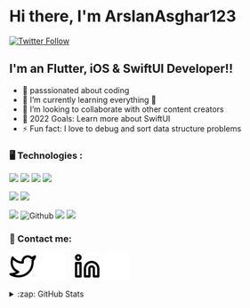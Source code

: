 # Hi there, I'm ArslanAsghar123 

[![Twitter Follow](https://img.shields.io/twitter/follow/billi1572?color=1DA1F2&logo=twitter&style=for-the-badge)](https://twitter.com/intent/follow?original_referer=https%3A%2F%2Fgithub.com%2Fbilli1572&screen_name=billi1572)



## I'm an  Flutter, iOS & SwiftUI  Developer!!

- 🔭 passsionated about coding
- 🌱 I’m currently learning everything 🤣
- 👯 I’m looking to collaborate with other content creators
- 🥅 2022 Goals: Learn more about SwiftUI
- ⚡ Fun fact: I love to debug and sort data structure problems


<h3 align="left">🖥️ Technologies :</h3>

<p align="left"><!-- Frameworks and Libraries -->
<img src="https://img.shields.io/badge/Dart-0981d6?style=for-the-badge&logo=dart&logoColor=white" height="25">
<img src="https://img.shields.io/badge/-flutter-61DAFB?logo=flutter&style=for-the-badge&color=blue" height="25">
<img src="https://img.shields.io/badge/Material--UI-0081CB?style=for-the-badge&logo=material-ui&logoColor=white" height="25">
<img src="https://img.shields.io/badge/firebase-ffca28?style=for-the-badge&logo=firebase&logoColor=black" height="25">
</p>

<p align="left"><!-- Deployment -->
<img src="https://img.shields.io/badge/GoogleCloud-%234285F4.svg?style=for-the-badge&logo=google-cloud&logoColor=white" height="25">
<img src="https://img.shields.io/badge/heroku-%23430098.svg?style=for-the-badge&logo=heroku&logoColor=white" height="25">
</p>

<p align="left"><!-- Other Tools -->
<img src="https://img.shields.io/badge/Postman-FF6C37?style=for-the-badge&logo=Postman&logoColor=white" height="25">
<img alt="Github" src="https://img.shields.io/badge/github-%23000000.svg?style=for-the-badge&logo=github&logoColor=white"/>
<img src="https://img.shields.io/badge/Git-F05032?style=for-the-badge&logo=git&logoColor=white" height="25">
<img src="https://img.shields.io/badge/Visual_Studio_Code-0078D4?style=for-the-badge&logo=visual%20studio%20code&logoColor=white" height="25">

</p>


<h3 align="left">📱 Contact me: </h3>


[![website](./img/twitter-light.svg)](https://twitter.com/billi1572#gh-light-mode-only)
[![website](./img/twitter-dark.svg)](https://twitter.com/billi1572#gh-dark-mode-only)
&nbsp;&nbsp;
[![website](./img/linkedin-light.svg)](https://www.linkedin.com/in/arslan-asghar-3b9b38162/#gh-light-mode-only)
[![website](./img/linkedin-dark.svg)](https://www.linkedin.com/in/arslan-asghar-3b9b38162/#gh-dark-mode-only)
&nbsp;&nbsp;







<details>
  <summary>:zap: GitHub Stats</summary>

  <img align="left" alt="ArslanAsghar123's GitHub Stats" src="https://github-readme-stats.vercel.app/api?username=ArslanAsghar123&show_icons=true&hide_border=false&title_color=ff652f&icon_color=FFE400&bg_color=09131B&text_color=ffffff&border_color=0c1a25" />

</details>


[twitter]: https://twitter.com/billi1572
[instagram]: https://instagram.com/codeSTACKr
[linkedin]: https://www.linkedin.com/in/arslan-asghar-3b9b38162/
